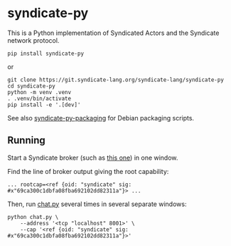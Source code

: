 # syndicate-py

This is a Python implementation of Syndicated Actors and the Syndicate network protocol.

    pip install syndicate-py

or

    git clone https://git.syndicate-lang.org/syndicate-lang/syndicate-py
    cd syndicate-py
    python -m venv .venv
    . .venv/bin/activate
    pip install -e '.[dev]'

See also
[syndicate-py-packaging](https://git.syndicate-lang.org/syndicate-lang/syndicate-py-packaging)
for Debian packaging scripts.

## Running

Start a Syndicate broker (such as
[this one](https://git.syndicate-lang.org/syndicate-rs)) in one window.

Find the line of broker output giving the root capability:

    ... rootcap=<ref {oid: "syndicate" sig: #x"69ca300c1dbfa08fba692102dd82311a"}> ...

Then, run [chat.py](chat.py) several times in several separate windows:

    python chat.py \
        --address '<tcp "localhost" 8001>' \
        --cap '<ref {oid: "syndicate" sig: #x"69ca300c1dbfa08fba692102dd82311a"}>'
